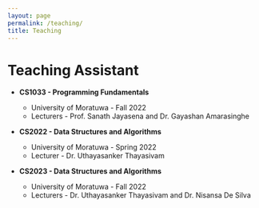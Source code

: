```yaml
---
layout: page
permalink: /teaching/
title: Teaching
---
```


# Teaching Assistant

- **CS1033 - Programming Fundamentals**
  - University of Moratuwa - Fall 2022
  - Lecturers - Prof. Sanath Jayasena and Dr. Gayashan Amarasinghe

- **CS2022 - Data Structures and Algorithms**
  - University of Moratuwa - Spring 2022
  - Lecturer - Dr. Uthayasanker Thayasivam

- **CS2023 - Data Structures and Algorithms**
  - University of Moratuwa - Fall 2022
  - Lecturers - Dr. Uthayasanker Thayasivam and Dr. Nisansa De Silva
